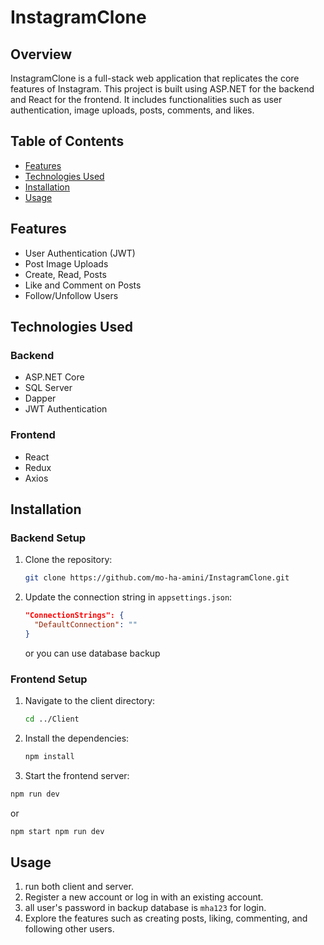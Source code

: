 
# InstagramClone

## Overview
InstagramClone is a full-stack web application that replicates the core features of Instagram. This project is built using ASP.NET for the backend and React for the frontend. It includes functionalities such as user authentication, image uploads, posts, comments, and likes.

## Table of Contents
- [Features](#features)
- [Technologies Used](#technologies-used)
- [Installation](#installation)
- [Usage](#usage)


## Features
- User Authentication (JWT)
- Post Image Uploads
- Create, Read,  Posts
- Like and Comment on Posts
- Follow/Unfollow Users

## Technologies Used
### Backend
- ASP.NET Core
- SQL Server
- Dapper
- JWT Authentication

### Frontend
- React
- Redux
- Axios

## Installation

### Backend Setup
1. Clone the repository:
   ```bash
   git clone https://github.com/mo-ha-amini/InstagramClone.git
   ```

2. Update the connection string in `appsettings.json`:
   ```json
   "ConnectionStrings": {
     "DefaultConnection": ""
   }
   ```
   or you can use database backup


### Frontend Setup
1. Navigate to the client directory:
   ```bash
   cd ../Client
   ```

2. Install the dependencies:
   ```bash
   npm install
   ```

3. Start the frontend server:
  ```bash
  npm run dev
   ```
  or
   ```bash
   npm start npm run dev
   ```
  

## Usage
1. run both client and server.
2. Register a new account or log in with an existing account.
3. all user's password in backup database is ```mha123``` for login. 
4. Explore the features such as creating posts, liking, commenting, and following other users.
